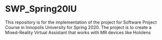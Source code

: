 # SWP_Spring20IU
This repository is for the implementation of the project for Software Project Course in Innopolis University for Spring 2020. The project is to create a Mixed-Reality Virtual Assistant that works with MR devices like Hololens
